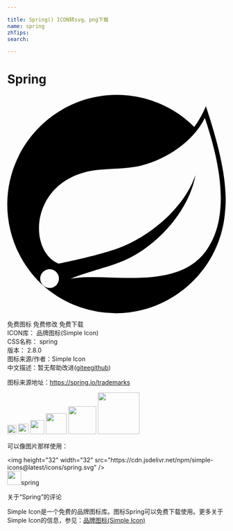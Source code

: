 ```yaml
---

title: Spring() ICON转svg、png下载
name: spring
zhTips: 
search: 

---
```


# Spring  <small style="font-size: 60%;font-weight: 100"></small>

<div id="svg" class="svg-wrap">
<svg role="img" viewBox="0 0 24 24" xmlns="http://www.w3.org/2000/svg"><title>Spring icon</title><path d="M21.822 1.248c-.338.806-.766 1.57-1.281 2.272A12.045 12.045 0 0012.03 0C5.431 0 0 5.43 0 12.031c0 3.293 1.35 6.445 3.737 8.717l.444.393a12.041 12.041 0 007.75 2.83c6.275 0 11.55-4.911 11.997-11.172.328-3.065-.572-6.941-2.106-11.55zM5.447 20.817c-.194.24-.49.38-.8.38a1.033 1.033 0 01-1.028-1.03c0-.564.465-1.03 1.028-1.03a1.032 1.032 0 01.8 1.68zm16.325-3.602c-2.969 3.954-9.31 2.622-13.375 2.812 0 0-.722.044-1.447.162 0 0 .272-.115.625-.25 2.853-.992 4.203-1.185 5.937-2.075 3.266-1.66 6.494-5.293 7.166-9.072-1.244 3.636-5.012 6.76-8.447 8.03-2.353.867-6.603 1.71-6.603 1.71l-.172-.09c-2.894-1.408-2.981-7.672 2.278-9.694 2.303-.886 4.507-.4 6.994-.992 2.656-.63 5.728-2.622 6.978-5.219 1.4 4.154 3.085 10.658.066 14.678z"/></svg>
</div>
<detail full-name='spring'></detail>

<div class="detail-page">
<p>
<span><span class="badge-success badge">免费图标</span> <span class="badge-success badge">免费修改</span>  <span class="badge-success badge">免费下载</span> </span>
<br/>
<span>
ICON库：
<span class="badge-secondary badge">品牌图标(Simple Icon)</span> 
</span>
<br/>
<span>
CSS名称：
<span class="badge-secondary badge">spring</span> 
</span>

<br/>
<span>
版本：
<span class="badge-secondary badge">2.8.0</span> 
</span>
<br/>
<span>图标来源/作者：<span class="badge-light badge">Simple Icon</span></span> 
<br/>
<span class="zh-detail">中文描述：暂无<span class="help-link"><span>帮助改进</span>(<a href="https://gitee.com/liuwave/icon-helper/edit/master/json/brands/spring.json" target="_blank" rel="noopener noreferrer">gitee</a><a href="https://github.com/liuwave/icon-helper/edit/master/json/brands/spring.json" target="_blank" rel="noopener noreferrer">github</a></span>)</span><br/>
</p>
</div><div class="description description alert alert-light"><p>图标来源地址：<a href="https://spring.io/trademarks" target="_blank" rel="noopener noreferrer">https://spring.io/trademarks</a></p></div>
<div class="alert alert-dark">
<img height="21" width="21" src="https://cdn.jsdelivr.net/npm/simple-icons@latest/icons/spring.svg" />
<img height="24" width="24" src="https://cdn.jsdelivr.net/npm/simple-icons@latest/icons/spring.svg" />
<img height="32" width="32" src="https://cdn.jsdelivr.net/npm/simple-icons@latest/icons/spring.svg" />
<img height="48" width="48" src="https://cdn.jsdelivr.net/npm/simple-icons@latest/icons/spring.svg" />
<img height="64" width="64" src="https://cdn.jsdelivr.net/npm/simple-icons@latest/icons/spring.svg" />
<img height="96" width="96" src="https://cdn.jsdelivr.net/npm/simple-icons@latest/icons/spring.svg" />

</div>
<div>
  <p>可以像图片那样使用：    
  </p>
  <div class="alert alert-primary" style="font-size: 14px">
    &lt;img height="32" width="32" src="https://cdn.jsdelivr.net/npm/simple-icons@latest/icons/spring.svg" /&gt;
    <copy-btn content='<img height="32" width="32" src="https://cdn.jsdelivr.net/npm/simple-icons@latest/icons/spring.svg" />'></copy-btn>
  </div>
  <div class="alert alert-secondary">
    <img height="32" width="32" src="https://cdn.jsdelivr.net/npm/simple-icons@latest/icons/spring.svg" />spring
    <copy-btn content="spring" btn-title="复制图标名称"></copy-btn>
  </div>
</div>

<Vssue title="关于“Spring”的评论" >关于“Spring”的评论</Vssue>


<div><p>Simple Icon是一个免费的品牌图标库。图标Spring可以免费下载使用。更多关于  Simple Icon的信息，参见：<a target="_blank" href="https://iconhelper.cn/brands.html">品牌图标(Simple Icon)</a>
</p></div>
